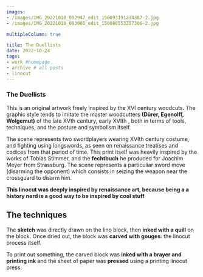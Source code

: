 ```yaml
---
images:
- /images/IMG_20221010_092947_edit_150093191234387-2.jpg
- /images/IMG_20221010_093005_edit_150080553257306-2.jpg

multipleColumn: true

title: The Duellists
date: 2022-10-24
tags:
- work #homepage
- archive # all posts
- linocut
---
```


### The Duellists

This is an original artwork freely inspired by the XVI century woodcuts. The graphic style tends to imitate the master woodcutters **(Dürer, Egenolff, Wolgemut)** of the late XVth century, early XVIth , both in terms of tools, techniques, and the posture and symbolism itself. 

The scene represents two swordplayers wearing XVIth century costume, and fighting using longswords, as seen on renaissance treatises and codices from that period of time. This print itself was heavily inspired by the works of Tobias Stimmer, and the **fechtbuch** he produced for Joachim Meÿer from Strassburg. The scene represents a particuliar sword move (disarming the opponent) which consists in seizing the weapon near the crossguard to disarm him.

**This linocut was deeply inspired by renaissance art, because being a a history nerd is a good way to be inspired by cool stuff**

## The techniques 

The **sketch** was directly drawn on the lino block, then **inked with a quill** on the block. Once dried out, the block was **carved with gouges**: the linocut process itself. 


To print out something, the carved block was **inked with a brayer and printing ink** and the sheet of paper was **pressed** using a printing linocut press.